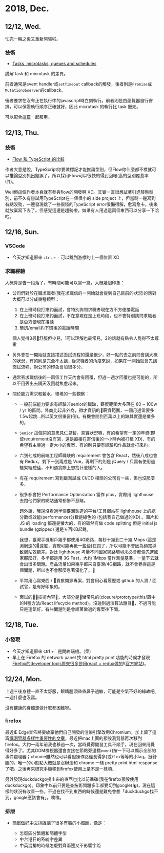 # 2018, Dec.

## 12/12, Wed.

忙完一輪之後又重新開張啦。

### 技術

* [Tasks, microtasks, queues and schedules](https://jakearchibald.com/2015/tasks-microtasks-queues-and-schedules/)

講解 task 和 microtask 的差異。

前者通常是event handler或`setTimeout` callback的觸發，後者則是`Promise`或`MutationObserver`的callback。

後者要求在沒有正在執行中的javascript時立刻執行。前者則是由瀏覽器自行安排，可以保證執行順序正確就好，因此 microtask 的執行比 task 優先。

可以配合[這篇](https://nolanlawson.com/2018/09/01/a-tour-of-javascript-timers-on-the-web/)一起服用。

## 12/13, Thu.

### 技術

* [Flow 和 TypeScript 的比較](https://jamie.build/adopting-flow-and-typescript.html)

作者大意是說，TypeScript你要做標記才能推論型別，但Flow你什麼都不標就可以推論型別抓出錯誤了。所以採用Flow可以很快的得到回報(高的型別覆蓋率(?))。

Well但這個作者本身就有參與flow的開發啊 XD。其實一直很想試著引進靜態型別，前不久有嘗試用TypeScript在一個很小的 side project 上，但當時一邊寫到有點沒勁，一邊發現跳了一些很怪的TypeScript error很懶得解，愈寫愈卡，後來就放棄寫下去了。但感覺這還是趨勢啦。如果有人用過這兩個東西可以分享一下哈哈。

## 12/16, Sun.

### VSCode

* 今天才知道原來 `ctrl` + `-` 可以跳到游標的上一個位置 XD

### 求職經驗

大概算是告一段落了，有時間可能可以寫一篇，大概幾個印象：

* 公司們對於在職求職者(我在求職信的一開始就會提到自己目前的狀況)的應對大概可以分成幾種類型：

  1. 在上班時段打來約面試，會特別詢問求職者現在方不方便接電話
  2. 在上班時段打來約面試，不在意現在是上班時段，也不會特別詢問求職者是否方便現在接聽
  3. 簡訊/email約下班後的電話時間

  個人覺得3最舒服但少見，1可以理解也最常見，2的話就有點令人覺得不太尊重

* 另外會在一開始就直接描述面試流程的還是很少，好一點的去之前問會講大概的狀況，有的則是完全不太講...從求職者的角度來說，如果在一開始就會先講面試流程，對公司的印象會加很多分。

* 通常丟求職信後的一兩個工作天內會有回覆，但過一週才回覆也是可能的，所以不用丟出去隔天沒回就焦慮起來。

* 關於能力需求和薪水、環境的一些觀察：

  * 一般前端能力要求有經驗非senior的職缺，薪資範圍大多落在 60 ~ 100w / yr 的區間。外商比起非外商，徵才資訊的薪資範圍，一個月通常要多1.5w起跳...所以英文很重要(倒)。有機會開到百萬以上的缺其實還是蠻多的。
  * `Senior` 這個詞的意思見仁見智。真實狀況嘛，有的希望有一定的年資(即使requirement沒有寫，還是直接在寄信後的一小時內被打槍 XD)、有的希望有主導過一定大小的專案、有的則只要有經驗和作品就會打來約。
  * 六到七成的前端工程師職缺的 requirement 會包含 React，然後八成也會有 Redux，剩下一到兩成是 Vue，再剩下的則是 jQuery / 只寫有使用過框架經驗佳，不知道實際上想找什麼樣的人。
  * 有在 requirement 寫到跟測試或 CI/CD 相關的公司有一些，但也沒那麼多。
  * 很多都會把 Performance Optimization 當作 plus，實際用 lighthouse 去跑他們家的網站通常都慘不忍睹。

    題外話，我還沒看過半個臺灣製造的平台/工具網站在 lighthouse 上的總分數或效能(performance)分數是綠色的 (包括我自己做過的XD) 。圖片和 JS 的 loading 都還是蠻大的，有的雖然有做 code splitting 但是 initial js bundle (gzipped) 還是五百KB起跳。

    我想，臺灣手機用戶幾乎都使用4G網路，每秒十幾到二十幾 Mbps (這是測網速的速度，實際可能再低一些些)在跑了，所以可能不會因為頻寬導致網站效能差。對比 lighthouse 考量不同國家網路環境未必會都像先進國家那麼好，多半都是用 3G Fast，大約 1Mbps 當作測量基準，一量下去就會出很多問題。產品流量如果幾乎都來自臺灣/4G網路，就不會覺得這是個問題，所以也不會那麼急著優化了。
  * 平常用心寫東西 / 貢獻開源專案，對會用心看履歷或 github 的人資 / 面試官，是有好印象的。
  * 面試的技術內容，大部分是蠻常見的(closure/prototype/this/置中的N種方法/React lifecycle method)。沒碰到過演算法題目，不過可能只是運氣好。有些問題則是會順著做過的專案往下問。

## 12/18, Tue.

### 小發現

* 今天才知道原來 ctrl + ` 是開終端機。(呆)
* 早上在 Firefox 的 network panel 找 html pretty print 功能的時候才發現 [Firefox的developer tools原來很多是用react + redux做的](https://github.com/devtools-html/)!([官方網站](https://firefox-dev.tools/))。

## 12/24, Mon.

上週三後身體一直不太舒服，眼睛腫頭昏昏鼻子過敏，可能是空氣不好的緣故吧。一週什麼也沒寫。

沒有健康的身體想做什麼都困難呀。

### firefox

最近IE Edge宣佈將要放棄他們自己開發的渲染引擎改用Chromium，加上讀了這篇[講瀏覽器多樣性重要性的文章](https://adactio.com/journal/14608)，最近把mac上面的預設瀏覽器再次移到firefox。大約一兩年前我也移過一次，當時覺得開發工具不順手，現在回來用覺得好多了。尤其DOM檢視器還會直接在節點旁邊標`event`(按一下可以顯示全部的事件處理器；chrome雖然也可以看但操作路徑長得多)或`flex`等等的小tag，挺舒服的。唯一的小缺點大概就是沒辦法和 chrome 一樣 pretty print html response 了吧。之後再來研究手機移到firefox使用上是不是一樣順...

另外發現duckduckgo搜出來的東西也比以前準確(我在firefox預設使用duckduckgo)。印象中以前只要是查技術問題多半都要切到google(**!g**)，現在這樣的狀況有改善一些。不過在找不到東西的時候還是難免會想「duckduckgo找不到，google應該會有」，唉唉。

### 排版

* [簡單做好中文排版](https://wanderer.tw/%E7%B0%A1%E5%96%AE%E5%81%9A%E5%A5%BD%E4%B8%AD%E6%96%87%E6%8E%92%E7%89%88/)講了很多有趣的小細節，像是：

  * 怎麼區分繁體和簡體字型
  * 中台港日的系統字差異
  * 中英混排的時候怎麼對齊兩邊又不影響字距



